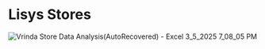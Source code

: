 # Lisys Stores 


![Vrinda Store Data Analysis(AutoRecovered) - Excel 3_5_2025 7_08_05 PM](https://github.com/user-attachments/assets/49a1715e-7086-49b4-a00a-ee9b6478ea47)

